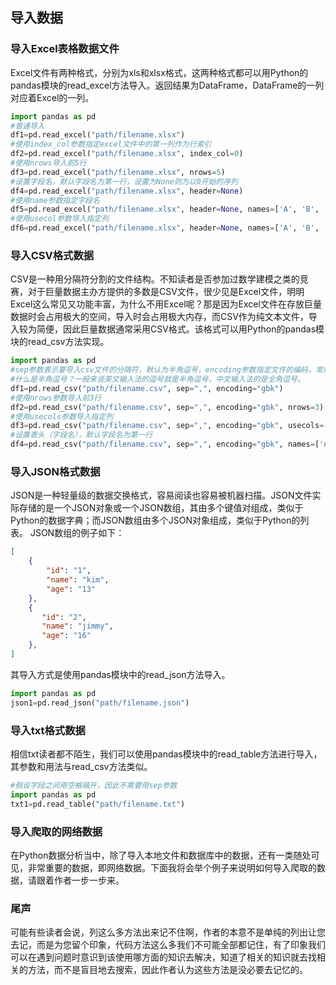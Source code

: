 ## 导入数据
### 导入Excel表格数据文件
Excel文件有两种格式，分别为xls和xlsx格式，这两种格式都可以用Python的pandas模块的read_excel方法导入。返回结果为DataFrame，DataFrame的一列对应着Excel的一列。
```python
import pandas as pd
#普通导入
df1=pd.read_excel("path/filename.xlsx")
#使用index_col参数指定excel文件中的第一列作为行索引
df2=pd.read_excel("path/filename.xlsx", index_col=0)
#使用nrows导入前5行
df3=pd.read_excel("path/filename.xlsx", nrows=5)
#设置字段名，默认字段名为第一行，设置为None则为以0开始的序列
df4=pd.read_excel("path/filename.xlsx", header=None)
#使用name参数指定字段名
df5=pd.read_excel("path/filename.xlsx", header=None, names=['A', 'B', 'C', 'D']
#使用usecol参数导入指定列
df6=pd.read_excel("path/filename.xlsx", header=None, names=['A', 'B', 'C', 'D'], usecols=[1,3])
```
### 导入CSV格式数据
CSV是一种用分隔符分割的文件结构。不知读者是否参加过数学建模之类的竞赛，对于巨量数据主办方提供的多数是CSV文件，很少见是Excel文件，明明Excel这么常见又功能丰富，为什么不用Excel呢？那是因为Excel文件在存放巨量数据时会占用极大的空间，导入时会占用极大内存，而CSV作为纯文本文件，导入较为简便，因此巨量数据通常采用CSV格式。该格式可以用Python的pandas模块的read_csv方法实现。
```python
import pandas as pd
#sep参数表示要导入csv文件的分隔符，默认为半角逗号，encoding参数指定文件的编码，常用有utf-8和gbk
#什么是半角逗号？一般来说英文输入法的逗号就是半角逗号，中文输入法的是全角逗号。
df1=pd.read_csv("path/filename.csv", sep=",", encoding="gbk")
#使用nrows参数导入前3行
df2=pd.read_csv("path/filename.csv", sep=",", encoding="gbk", nrows=3)
#使用usecols参数导入指定列
df3=pd.read_csv("path/filename.csv", sep=",", encoding="gbk", usecols=[1,3])
#设置表头（字段名），默认字段名为第一行
df4=pd.read_csv("path/filename.csv", sep=",", encoding="gbk", names=['ni', 'hao', 'a'])
```
### 导入JSON格式数据
JSON是一种轻量级的数据交换格式，容易阅读也容易被机器扫描。JSON文件实际存储的是一个JSON对象或一个JSON数组，其由多个键值对组成，类似于Python的数据字典；而JSON数组由多个JSON对象组成，类似于Python的列表。
JSON数组的例子如下：
```json
[
    {
        "id": "1",
        "name": "kim",
        "age": "13"
    },
    {
       "id": "2",
       "name": "jimmy",
       "age": "16"
    },
]
```
其导入方式是使用pandas模块中的read_json方法导入。
```python
import pandas as pd
json1=pd.read_json("path/filename.json")
```
### 导入txt格式数据
相信txt读者都不陌生，我们可以使用pandas模块中的read_table方法进行导入，其参数和用法与read_csv方法类似。
```python
#假设字段之间用空格隔开，因此不需要用sep参数
import pandas as pd
txt1=pd.read_table("path/filename.txt")
```
### 导入爬取的网络数据
在Python数据分析当中，除了导入本地文件和数据库中的数据，还有一类随处可见，非常重要的数据，即网络数据。下面我将会举个例子来说明如何导入爬取的数据，请跟着作者一步一步来。
### 尾声
可能有些读者会说，列这么多方法出来记不住啊，作者的本意不是单纯的列出让您去记，而是为您留个印象，代码方法这么多我们不可能全部都记住，有了印象我们可以在遇到问题时意识到该使用哪方面的知识去解决，知道了相关的知识就去找相关的方法，而不是盲目地去搜索，因此作者认为这些方法是没必要去记忆的。